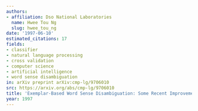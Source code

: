 ```yaml
---
authors:
- affiliation: Dso National Laboratories
  name: Hwee Tou Ng
  slug: hwee_tou_ng
date: '1997-06-10'
estimated_citations: 17
fields:
- classifier
- natural language processing
- cross validation
- computer science
- artificial intelligence
- word sense disambiguation
in: arXiv preprint arXiv:cmp-lg/9706010
src: https://arxiv.org/abs/cmp-lg/9706010
title: 'Exemplar-Based Word Sense Disambiguation: Some Recent Improvements'
year: 1997
---
```

